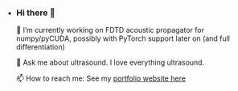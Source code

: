 - ### Hi there 👋

  🔭 I’m currently working on FDTD acoustic propagator for numpy/pyCUDA, possibly with PyTorch support later on (and full differentiation)

  💬 Ask me about ultrasound. I love everything ultrasound.

  📫 How to reach me: See my [portfolio website here](https://www.rey.wiki)

  <!--
  **jerzydziewierz/jerzydziewierz** is a ✨ _special_ ✨ repository because its `README.md` (this file) appears on your GitHub profile.

  Here are some ideas to get you started:

  - 🔭 I’m currently working on ...
  - 🌱 I’m currently learning ...
  - 👯 I’m looking to collaborate on ...
  - 🤔 I’m looking for help with ...
  - 💬 Ask me about ...
  - 📫 How to reach me: ...
  - 😄 Pronouns: ...
  - ⚡ Fun fact: ...
    -->
